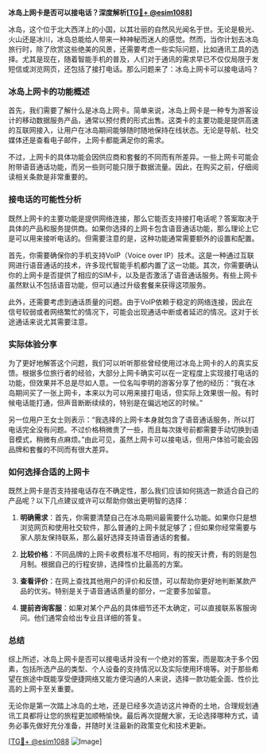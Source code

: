 **冰岛上网卡是否可以接电话？深度解析[[TG💪+ @esim1088](https://t.me/s/esim1088)]**

冰岛，这个位于北大西洋上的小国，以其壮丽的自然风光闻名于世。无论是极光、火山还是冰川，冰岛总能给人带来一种神秘而迷人的感觉。然而，当你计划去冰岛旅行时，除了欣赏这些绝美的风景，还需要考虑一些实际问题，比如通讯工具的选择。尤其是现在，随着智能手机的普及，人们对于通讯的需求早已不仅仅局限于发短信或浏览网页，还包括了接打电话。那么问题来了：冰岛上网卡可以接电话吗？

### 冰岛上网卡的功能概述

首先，我们需要了解什么是冰岛上网卡。简单来说，冰岛上网卡是一种专为游客设计的移动数据服务产品，通常以预付费的形式出售。这类卡的主要功能是提供高速的互联网接入，让用户在冰岛期间能够随时随地保持在线状态。无论是导航、社交媒体还是查看电子邮件，上网卡都能满足你的需求。

不过，上网卡的具体功能会因供应商和套餐的不同而有所差异。一些上网卡可能会附带语音通话功能，而另一些则可能只限于数据流量。因此，在购买之前，仔细阅读相关条款是非常重要的。

### 接电话的可能性分析

既然上网卡的主要功能是提供网络连接，那么它能否支持接打电话呢？答案取决于具体的产品和服务提供商。如果你选择的上网卡包含语音通话功能，那么理论上它是可以用来接听电话的。但需要注意的是，这种功能通常需要额外的设置和配置。

首先，你需要确保你的手机支持VoIP（Voice over IP）技术。这是一种通过互联网进行语音通话的技术，许多现代智能手机都内置了这一功能。其次，你需要确认你的上网卡是否提供了相应的SIM卡，以及是否激活了语音通话服务。有些上网卡虽然默认不包括语音功能，但可以通过升级套餐来获得这项服务。

此外，还需要考虑到通话质量的问题。由于VoIP依赖于稳定的网络连接，因此在信号较弱或者网络繁忙的情况下，可能会出现通话中断或者延迟的情况。这对于长途通话来说尤其需要注意。

### 实际体验分享

为了更好地解答这个问题，我们可以听听那些曾经使用过冰岛上网卡的人的真实反馈。根据多位旅行者的经验，大部分上网卡确实可以在一定程度上实现接打电话的功能，但效果并不总是尽如人意。一位名叫李明的游客分享了他的经历：“我在冰岛期间买了一张上网卡，本来以为可以用来接打电话，但实际上效果很一般。有时候电话能打通，但声音断断续续的，特别是在偏远地区的时候。”

另一位用户王女士则表示：“我选择的上网卡本身就包含了语音通话服务，所以打电话完全没有问题。不过价格稍微贵了一些，而且每次拨号前都需要手动切换到语音模式，稍微有点麻烦。”由此可见，虽然上网卡可以接电话，但用户体验可能会因品牌和套餐的不同而有很大差异。

### 如何选择合适的上网卡

既然上网卡是否支持接电话存在不确定性，那么我们应该如何挑选一款适合自己的产品呢？以下几点建议或许可以帮助你做出更明智的选择：

1. **明确需求**：首先，你需要清楚自己在冰岛期间最需要什么功能。如果你只是想浏览网页和使用社交软件，那么普通的上网卡就足够了；但如果你经常需要与家人朋友保持联系，那么最好选择支持语音通话的套餐。

2. **比较价格**：不同品牌的上网卡收费标准不尽相同，有的按天计费，有的则是包月制。根据自己的行程安排，选择性价比最高的方案。

3. **查看评价**：在网上查找其他用户的评价和反馈，可以帮助你更好地判断某款产品的优劣。特别是关于语音通话质量的部分，一定要多加留意。

4. **提前咨询客服**：如果对某个产品的具体细节还不太确定，可以直接联系客服询问。他们通常会给出专业且详细的答复。

### 总结

综上所述，冰岛上网卡是否可以接电话并没有一个绝对的答案，而是取决于多个因素，包括所选产品的类型、个人设备的支持情况以及实际使用环境等。对于那些希望在旅途中既能享受便捷网络又能方便沟通的人来说，选择一款功能全面、性价比高的上网卡至关重要。

无论你是第一次踏上冰岛的土地，还是已经多次造访这片神奇的土地，合理规划通讯工具都将让您的旅程更加顺畅愉快。最后再次提醒大家，无论选择哪种方式，请务必事先做好充分准备，并随时关注最新的政策变化和技术更新。

[[TG💪+ @esim1088](https://t.me/s/esim1088) ![Image](https://i.postimg.cc/4NQfJmqS/Snipaste-2025-05-13-00-14-12.png)]